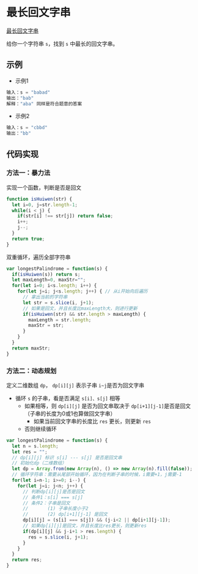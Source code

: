 # 最长回文字串

[最长回文字串](https://leetcode.cn/problems/longest-palindromic-substring/)

给你一个字符串 `s`，找到 `s` 中最长的回文字串。



## 示例

- 示例1

```js
输入：s = "babad"
输出："bab"
解释："aba" 同样是符合题意的答案
```

- 示例2

```js
输入：s = "cbbd"
输出："bb"
```



## 代码实现

### 方法一：暴力法

实现一个函数，判断是否是回文

```js
function isHuiwen(str) {
  let i=0, j=str.length-1;
  while(i < j) {
    if(str[i] !== str[j]) return false;
    i++;
    j--;
  }
  return true;
}
```

双重循环，遍历全部字符串

```js
var longestPalindrome = function(s) {
  if(isHuiwen(s)) return s;
  let maxLength=0, maxStr="";
  for(let i=0; i<s.length; i++) {
    for(let j=i; j<s.length; j++) { // 从i开始向后遍历
      // 拿出当前的字符串
      let str = s.slice(i, j+1);
      // 如果是回文，并且长度比maxLength大，则进行更新
      if(isHuiwen(str) && str.length > maxLength) {
        maxLength = str.length;
        maxStr = str;
      }
    }
  }
  return maxStr;
}
```



### 方法二：动态规划

定义二维数组 `dp`， `dp[i][j]` 表示子串 `i~j`是否为回文字串

- 循环 `s` 的子串，看是否满足 `s[i]、s[j]` 相等
  - 如果相等，则 `dp[i][j]` 是否为回文串取决于 `dp[i+1][j-1]`是否是回文（子串的长度为0或1也算做回文字串）
    - 如果当前回文字串的长度比 `res` 更长，则更新 `res`
  - 否则继续循环

```js
var longestPalindrome = function(s) {
  let n = s.length;
  let res = "";
  // dp[i][j] 标识 s[i] --- s[j] 是否是回文串
  // 初始化dp（二维数组）
  let dp = Array.from(new Array(n), () => new Array(n).fill(false));
  // 循环字符串：需要从尾部开始循环，因为在判断子串的时候，i需要+1，j需要-1
  for(let i=n-1; i>=0; i--) {
    for(let j=i; j<n; j++) {
      // 判断dp[i][j]是否是回文
      // 条件1：s[i] === s[j]
      // 条件2：子串是回文
      //       (1) 子串长度小于2
      //       (2) dp[i+1][j-1] 是回文
      dp[i][j] = (s[i] === s[j]) && (j-i<2 || dp[i+1][j-1]);
      // 如果dp[i][j]是回文，并且长度比res更长，则更新res
      if(dp[i][j] && j-i+1 > res.length) {
        res = s.slice(i, j+1);
      }
    }
  }
  return res;
}
```





















